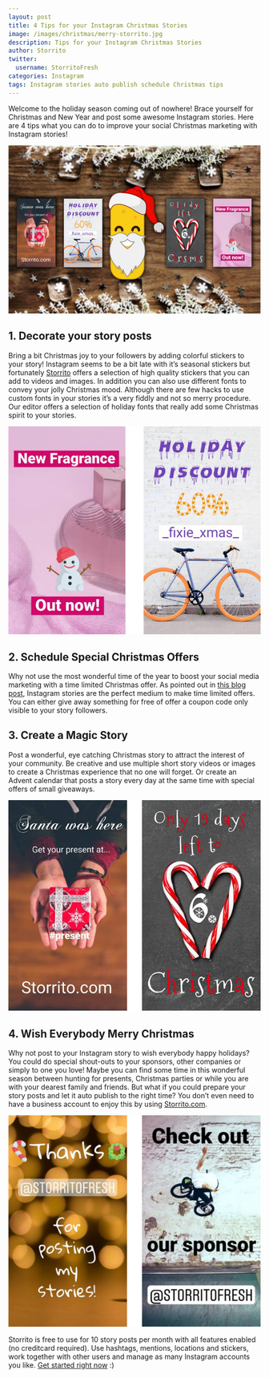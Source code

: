 ```yaml
---
layout: post
title: 4 Tips for your Instagram Christmas Stories
image: /images/christmas/merry-storrito.jpg
description: Tips for your Instagram Christmas Stories
author: Storrito
twitter:
  username: StorritoFresh
categories: Instagram
tags: Instagram stories auto publish schedule Christmas tips
---
```


Welcome to the holiday season coming out of nowhere! Brace yourself for Christmas and New Year and post some awesome Instagram stories. Here are 4 tips what you can do to improve your social Christmas marketing with Instagram stories!

![Merry Storrito](/images/christmas/merry-storrito.jpg)

<!--more-->

## 1. Decorate your story posts ##
Bring a bit Christmas joy to your followers by adding colorful stickers to your story! Instagram seems to be a bit late with it’s seasonal stickers but fortunately [Storrito](https://storrito.com/) offers a selection of high quality stickers that you can add to videos and images. In addition you can also use different fonts to convey your jolly Christmas mood. Although there are few hacks to use custom fonts in your stories it’s a very fiddly and not so merry procedure. Our editor offers a selection of holiday fonts that really add some Christmas spirit to your stories.

![Decorate](/images/christmas/decorate.jpg)

## 2. Schedule Special Christmas Offers ##
Why not use the most wonderful time of the year to boost your social media marketing with a time limited Christmas offer. As pointed out in [this blog post](/instagram/2018/11/22/How-to-Use-Instagram-Stories-to-Boost-Audience-Engagement.html), Instagram stories are the perfect medium to make time limited offers. You can either give away something for free of offer a coupon code only visible to your story followers.

## 3. Create a Magic Story ##
Post a wonderful, eye catching Christmas story to attract the interest of your community. Be creative and use multiple short story videos or images to create a Christmas experience that no one will forget. Or create an Advent calendar that posts a story every day at the same time with special offers of small giveaways.

![Special offers](/images/christmas/special-offer.jpg)

## 4. Wish Everybody Merry Christmas ##
Why not  post to your Instagram story to wish everybody happy holidays? You could do special shout-outs to your sponsors, other companies or simply to one you love! Maybe you can find some time in this wonderful season between hunting for presents, Christmas parties or while you are with your dearest family and friends. But what if you could prepare your story posts and let it auto publish to the right time? You don’t even need to have a business account to enjoy this by using [Storrito.com](https://storrito.com/).

![Special offers](/images/christmas/shout-out.jpg) 

Storrito is free to use for 10 story posts per month with all features enabled (no creditcard required). Use hashtags, mentions, locations and stickers, work together with other users and manage as many Instagram accounts you like.
[Get started right now](https://storrito.com/) :)
